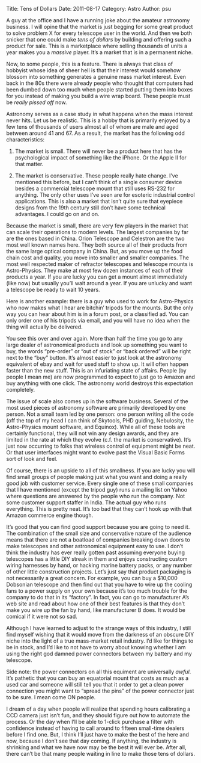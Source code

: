 Title: Tens of Dollars
Date: 2011-08-17
Category: Astro
Author: psu

A guy at the office and I have a running joke about the amateur astronomy business. I will opine that the market is just begging for some great product to solve problem X for every telescope user in the world. And then we both snicker that one could make <em>tens of dollars</em> by building and offering such a product for sale. This is a marketplace where selling thousands of units a year makes you a <em>massive</em> player.  It&#8217;s a market that is in a permanent niche.


Now, to some people, this is a feature. There is always that class of hobbyist whose idea of sheer hell is that their interest would somehow blossom into something generates a genuine mass market interest. Even back in the 80s there were already people who thought that computers had been dumbed down too much when people started putting them into boxes for you instead of making you build a wire wrap board. These people must be <em>really pissed off</em> now.

Astronomy serves as a case study in what happens when the mass interest never hits. Let us be realistic. This is a hobby that is primarily enjoyed by a few tens of thousands of users almost all of whom are male and aged between around 41 and 67. As a result, the market has the following odd characteristics:

1. The market is small. There will never be a product here that has the psychological impact of something like the iPhone. Or the Apple II for that matter. 

2. The market is conservative. These people really hate change. I&#8217;ve mentioned this before, but I can&#8217;t think of a single consumer device besides a commercial telescope mount that still uses RS-232 for anything. The only other uses I&#8217;ve seen are for esoteric industrial control applications. This is also a market that isn&#8217;t quite sure that eyepiece designs from the 19th century still don&#8217;t have some technical advantages. I could go on and on.

Because the market is small, there are very few players in the market that can scale their operations to modern levels. The largest companies by far are the ones based in China. Orion Telescope and Celestron are the two most well known names here. They both source all of their products from the same large optical company in China. But, as you move up the food chain cost and quality, you move into smaller and smaller companies. The most well respected maker of refractor telescopes and telescope mounts is Astro-Physics. They make at most few dozen instances of each of their products a year. If you are lucky you can get a mount almost immediately (like now) but usually you&#8217;ll wait around a year. If you are unlucky and want a telescope be ready to wait 10 years.

Here is another example: there is a guy who used to work for Astro-Physics who now makes what I hear are bitchin&#8217; tripods for the mounts. But the only way you can hear about him is in a forum post, or a classified ad. You can only order one of his tripods via email, and you will have no idea when the thing will actually be delivered.

You see this over and over again. More than half the time you go to any large dealer of astronomical products and look up something you want to buy, the words &#8220;pre-order&#8221; or &#8220;out of stock&#8221; or &#8220;back ordered&#8221; will be right next to the &#8220;buy&#8221; button. It&#8217;s almost easier to just look at the astronomy equivalent of ebay and wait for used stuff to show up. It will often happen faster than the new stuff. This is an infuriating state of affairs. People (by people I mean me) are now programmed to expect to just go to Amazon and buy anything with one click. The astronomy world destroys this expectation completely.

The issue of scale also comes up in the software business. Several of the most used pieces of astronomy software are primarily developed by one person. Not a small team led by one person: one person writing all the code (off the top of my head I can think of Skytools, PHD guiding, Nebulosity, the Astro-Physics mount software, and Equinox). While all of these tools are certainly functional, they will not win any design awards, and they are limited in the rate at which they evolve (c.f. the market is conservative). It&#8217;s just now occurring to folks that wireless control of equipment might be neat. Or that user interfaces might want to evolve past the Visual Basic Forms sort of look and feel.

Of course, there is an upside to all of this smallness. If you are lucky you will find small groups of people making just what you want and doing a really good job with customer service. Every single one of these small companies that I have mentioned (except the tripod guy) runs a mailing list on Yahoo where questions are answered by the people who run the company. Not some customer support staffer in India. The actual guy who runs everything. This is pretty neat. It&#8217;s too bad that they can&#8217;t hook up with that Amazon commerce engine though.

It&#8217;s good that you can find good support because you are going to need it. The combination of the small size and conservative nature of the audience means that there are not a boatload of companies breaking down doors to make telescopes and other astronomical equipment easy to use. I don&#8217;t think the industry has ever really gotten past assuming everyone buying telescopes has a little DIY streak in them and enjoys constructing custom wiring harnesses by hand, or hacking marine battery packs, or any number of other little construction projects.  Let&#8217;s just say that product packaging is not necessarily a great concern. For example, you can buy a $10,000 Dobsonian telescope and then find out that you have to wire up the cooling fans to a power supply on your own because it&#8217;s too much trouble for the company to do that in its &#8220;factory&#8221;. In fact, you can go to manufacturer A&#8217;s web site and read about how one of their best features is that they don&#8217;t make you wire up the fan by hand, like manufacturer B does. It would be comical if it were not so sad.

Although I have learned to adjust to the strange ways of this industry, I still find myself wishing that it would move from the darkness of an obscure DIY niche into the light of a true mass-market retail industry. I&#8217;d like for things to be in stock, and I&#8217;d like to not have to worry about knowing whether I am using the right god damned power connectors between my battery and my telescope.

Side note: the power connectors on all this equiment are universally <em>awful</em>. It&#8217;s pathetic that you can buy an equatorial mount that costs as much as a used car and someone will still tell you that it order to get a clean power connection you might want to &#8220;spread the pins&#8221; of the power connector just to be sure. I mean come ON people.

I dream of a day when people will realize that spending hours calibrating a CCD camera just isn&#8217;t fun, and they should figure out how to automate the process. Or the day when I&#8217;ll be able to 1-click purchase a filter with confidence instead of having to call around to fifteen small-time dealers before I find one. But, I think I&#8217;ll just have to make the best of the here and now, because I don&#8217;t see that day coming. If anything, the industry is shrinking and what we have now may be the best it will ever be. After all, there can&#8217;t be that many people waiting in line to make those tens of dollars.
